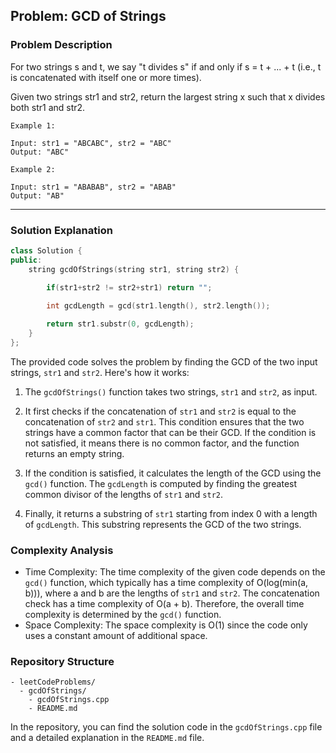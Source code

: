 
## Problem: GCD of Strings

### Problem Description
For two strings s and t, we say "t divides s" if and only if s = t + ... + t (i.e., t is concatenated with itself one or more times).

Given two strings str1 and str2, return the largest string x such that x divides both str1 and str2.

 
```
Example 1:

Input: str1 = "ABCABC", str2 = "ABC"
Output: "ABC"
```
```
Example 2:

Input: str1 = "ABABAB", str2 = "ABAB"
Output: "AB"
```
<hr>

### Solution Explanation

```cpp
class Solution {
public:
    string gcdOfStrings(string str1, string str2) {
        
        if(str1+str2 != str2+str1) return "";

        int gcdLength = gcd(str1.length(), str2.length());

        return str1.substr(0, gcdLength);
    }
};
```

The provided code solves the problem by finding the GCD of the two input strings, `str1` and `str2`. Here's how it works:

1. The `gcdOfStrings()` function takes two strings, `str1` and `str2`, as input.

2. It first checks if the concatenation of `str1` and `str2` is equal to the concatenation of `str2` and `str1`. This condition ensures that the two strings have a common factor that can be their GCD. If the condition is not satisfied, it means there is no common factor, and the function returns an empty string.

3. If the condition is satisfied, it calculates the length of the GCD using the `gcd()` function. The `gcdLength` is computed by finding the greatest common divisor of the lengths of `str1` and `str2`.

4. Finally, it returns a substring of `str1` starting from index 0 with a length of `gcdLength`. This substring represents the GCD of the two strings.

### Complexity Analysis

- Time Complexity: The time complexity of the given code depends on the `gcd()` function, which typically has a time complexity of O(log(min(a, b))), where a and b are the lengths of `str1` and `str2`. The concatenation check has a time complexity of O(a + b). Therefore, the overall time complexity is determined by the `gcd()` function.
- Space Complexity: The space complexity is O(1) since the code only uses a constant amount of additional space.

### Repository Structure

```
- leetCodeProblems/
  - gcdOfStrings/
    - gcdOfStrings.cpp
    - README.md
```

In the repository, you can find the solution code in the `gcdOfStrings.cpp` file and a detailed explanation in the `README.md` file.

